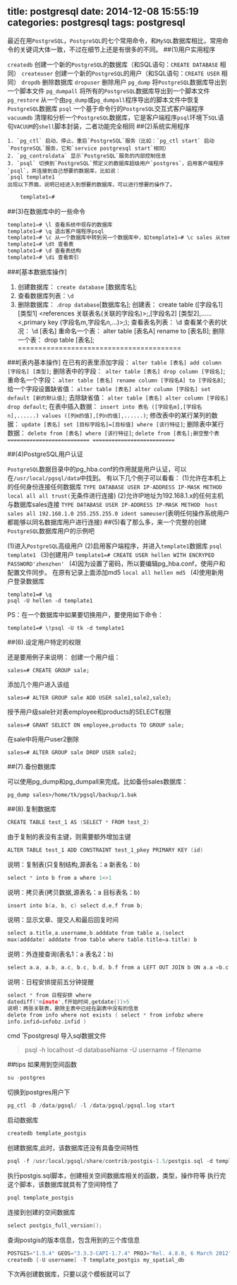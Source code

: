 title: postgresql
date: 2014-12-08 15:55:19
categories: postgresql
tags: postgresql
---

最近在用`PostgreSQL`，`PostgreSQL`的七个常用命令，和`MySQL`数据库相比，常用命令的关键词大体一致，不过在细节上还是有很多的不同。
##(1)用户实用程序

`createdb` 创建一个新的`PostgreSQL`的数据库（和SQL语句：`CREATE DATABASE` 相同） 
`createuser` 创建一个新的`PostgreSQL`的用户（和SQL语句：`CREATE USER` 相同） 
`dropdb` 删除数据库 
`dropuser` 删除用户 
`pg_dump` 将`PostgreSQL`数据库导出到一个脚本文件 
`pg_dumpall` 将所有的`PostgreSQL`数据库导出到一个脚本文件 
`pg_restore` 从一个由`pg_dump`或`pg_dumpall`程序导出的脚本文件中恢复`PostgreSQL`数据库 
`psql` 一个基于命令行的`PostgreSQL`交互式客户端程序 
`vacuumdb` 清理和分析一个`PostgreSQL`数据库，它是客户端程序`psql`环境下`SQL`语句`VACUUM`的`shell`脚本封装，二者功能完全相同
##(2)系统实用程序

    1. `pg_ctl` 启动、停止、重启`PostgreSQL`服务（比如：`pg_ctl start` 启动`PostgreSQL`服务，它和`service postgresql start`相同） 
    2. `pg_controldata` 显示`PostgreSQL`服务的内部控制信息 
    3. `psql` 切换到`PostgreSQL`预定义的数据库超级用户`postgres`，启用客户端程序`psql`，并连接到自己想要的数据库，比如说： 
    `psql template1 `
    出现以下界面，说明已经进入到想要的数据库，可以进行想要的操作了。 
```c
    template1=#
```
##(3)在数据库中的一些命令
```c
template1=# \l 查看系统中现存的数据库 
template1=# \q 退出客户端程序psql 
template1=# \c 从一个数据库中转到另一个数据库中，如template1=# \c sales 从template1转到sales 
template1=# \dt 查看表 
template1=# \d 查看表结构 
template1=# \di 查看索引
```
###[基本数据库操作]
1. 创建数据库： `create database` [数据库名]; 
2. 查看数据库列表：` \d `
3. 删除数据库： .` drop database `[数据库名]; 
创建表： create table ([字段名1] [类型1] <references 关联表名(关联的字段名)>;,[字段名2] [类型2],......<,primary key (字段名m,字段名n,...)>;); 
查看表名列表： \d 
查看某个表的状况： \d [表名] 
重命名一个表： alter table [表名A] rename to [表名B]; 
删除一个表： drop table [表名]; ========================================

###[表内基本操作] 
在已有的表里添加字段： `alter table [表名] add column [字段名] [类型]`; 
删除表中的字段：` alter table [表名] drop column [字段名]`; 
重命名一个字段： `alter table [表名] rename column [字段名A] to [字段名B]`; 
给一个字段设置缺省值： `alter table [表名] alter column [字段名] set default [新的默认值]`; 
去除缺省值： `alter table [表名] alter column [字段名] drop default`; 
在表中插入数据： `insert into 表名 ([字段名m],[字段名n],......) values ([列m的值],[列n的值],......)`; 
修改表中的某行某列的数据： `update [表名] set [目标字段名]=[目标值] where [该行特征]`; 
删除表中某行数据： `delete from [表名] where [该行特征]`; 
`delete from [表名];删空整个表 ========================== ==========================`

##(4)PostgreSQL用户认证

`PostgreSQL`数据目录中的pg_hba.conf的作用就是用户认证，可以在`/usr/local/pgsql/data`中找到。 
有以下几个例子可以看看： 
(1)允许在本机上的任何身份连接任何数据库 
`TYPE DATABASE USER IP-ADDRESS IP-MASK METHOD` 
`local all all trust(`无条件进行连接) 
(2)允许IP地址为192.168.1.x的任何主机与数据库sales连接 
`TYPE DATABASE USER IP-ADDRESS IP-MASK METHOD `
`host sales all 192.168.1.0 255.255.255.0 ident sameuser`(表明任何操作系统用户都能够以同名数据库用户进行连接)
##(5)看了那么多，来一个完整的创建`PostgreSQL`数据库用户的示例吧

(1)进入`PostgreSQL`高级用户 
(2)启用客户端程序，并进入`template1`数据库 
`psql template1 `
(3)创建用户 
`template1=# CREATE USER hellen WITH ENCRYPED PASSWORD'zhenzhen' `
(4)因为设置了密码，所以要编辑pg_hba.conf，使用户和配置文件同步。 
在原有记录上面添加md5 
`local all hellen md5 `
(4)使用新用户登录数据库 
```
template1=# \q 
psql -U hellen -d template1 
```
PS：在一个数据库中如果要切换用户，要使用如下命令： 
```
template1=# \!psql -U tk -d template1
```
##(6).设定用户特定的权限

还是要用例子来说明： 
创建一个用户组： 
```
sales=# CREATE GROUP sale; 
```
添加几个用户进入该组 
```
sales=# ALTER GROUP sale ADD USER sale1,sale2,sale3; 
```
授予用户级sale针对表employee和products的SELECT权限 
```
sales=# GRANT SELECT ON employee,products TO GROUP sale; 
```
在sale中将用户user2删除 
```
sales=# ALTER GROUP sale DROP USER sale2;
```
##(7).备份数据库

可以使用pg_dump和pg_dumpall来完成。比如备份sales数据库：
```
pg_dump sales>/home/tk/pgsql/backup/1.bak
```

##(8).复制数据库
```c
CREATE TABLE test_1 AS (SELECT * FROM test_2)
```
由于复制的表没有主键，则需要额外增加主键
```c
ALTER TABLE test_1 ADD CONSTRAINT test_1_pkey PRIMARY KEY (id)
```
说明：复制表(只复制结构,源表名：a 新表名：b)
```c
select * into b from a where 1<>1
```
说明：拷贝表(拷贝数据,源表名：a 目标表名：b)
```c
insert into b(a, b, c) select d,e,f from b;
```
说明：显示文章、提交人和最后回复时间
```c
select a.title,a.username,b.adddate from table a,(select
max(adddate) adddate from table where table.title=a.title) b
```
说明：外连接查询(表名1：a 表名2：b)
```c
select a.a, a.b, a.c, b.c, b.d, b.f from a LEFT OUT JOIN b ON a.a =b.c
```
说明：日程安排提前五分钟提醒
```c
select * from 日程安排 where
datediff('minute',f开始时间,getdate())>5
说明：两张关联表，删除主表中已经在副表中没有的信息
delete from info where not exists ( select * from infobz where
info.infid=infobz.infid )
```

cmd 下postgresql 导入sql数据文件

> psql -h localhost  -d databaseName  -U username -f  filename


##tips
如果用到空间函数
```c
su -postgres
 ``` 
切换到postgres用户下
```c
pg_ctl -D /data/pgsql/ -l /data/pgsql/pgsql.log start 
```
启动数据库
```c
createdb template_postgis
```
创建数据库,此时，该数据库还没有具备空间特性
```c
psql -f /usr/local/pgsql/share/contrib/postgis-1.5/postgis.sql -d template_postgis 
```
执行postgis.sql脚本，创建相关空间数据库相关的函数，类型，操作符等 执行完这个脚本，该数据库就具有了空间特性了
```c    
psql template_postgis
```
连接到创建的空间数据库
```c    
select postgis_full_version(); 
```
查询postgis的版本信息，包含用到的三个库信息
```c
POSTGIS="1.5.4" GEOS="3.3.3-CAPI-1.7.4" PROJ="Rel. 4.8.0, 6 March 2012" LIBXML="2.6.26" USE_STATS
createdb [-U username] -T template_postgis my_spatial_db
```
下次再创建数据库，只要以这个模板就可以了
